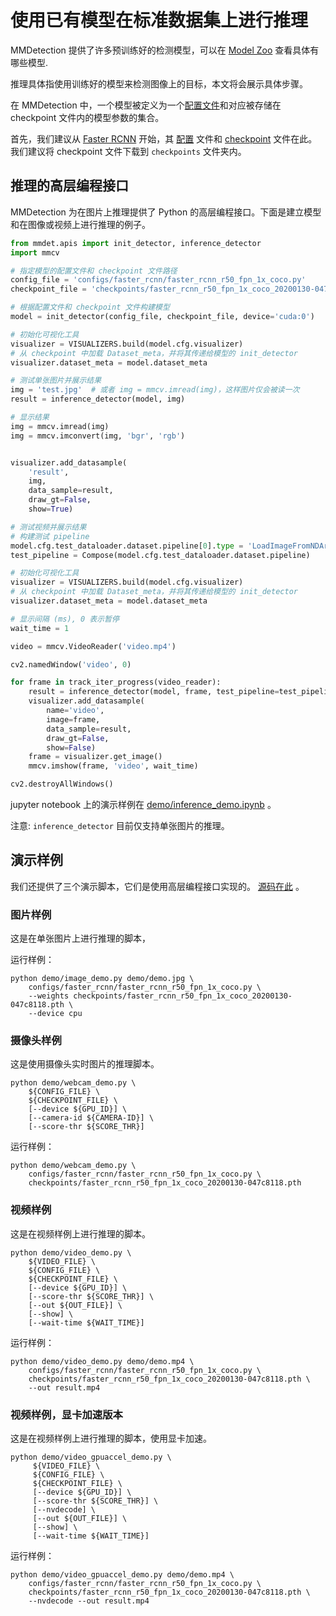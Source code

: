 # 使用已有模型在标准数据集上进行推理

MMDetection 提供了许多预训练好的检测模型，可以在 [Model Zoo](https://mmdetection.readthedocs.io/en/latest/model_zoo.html) 查看具体有哪些模型.

推理具体指使用训练好的模型来检测图像上的目标，本文将会展示具体步骤。

在 MMDetection 中，一个模型被定义为一个[配置文件](config.md)和对应被存储在 checkpoint 文件内的模型参数的集合。

首先，我们建议从 [Faster RCNN](../../../configs/faster_rcnn) 开始，其 [配置](../../../configs/faster_rcnn/faster-rcnn_r50_fpn_1x_coco.py) 文件和 [checkpoint](https://download.openmmlab.com/mmdetection/v2.0/faster_rcnn/faster_rcnn_r50_fpn_1x_coco/faster_rcnn_r50_fpn_1x_coco_20200130-047c8118.pth) 文件在此。
我们建议将 checkpoint 文件下载到 `checkpoints` 文件夹内。

## 推理的高层编程接口

MMDetection 为在图片上推理提供了 Python 的高层编程接口。下面是建立模型和在图像或视频上进行推理的例子。

```python
from mmdet.apis import init_detector, inference_detector
import mmcv

# 指定模型的配置文件和 checkpoint 文件路径
config_file = 'configs/faster_rcnn/faster_rcnn_r50_fpn_1x_coco.py'
checkpoint_file = 'checkpoints/faster_rcnn_r50_fpn_1x_coco_20200130-047c8118.pth'

# 根据配置文件和 checkpoint 文件构建模型
model = init_detector(config_file, checkpoint_file, device='cuda:0')

# 初始化可视化工具
visualizer = VISUALIZERS.build(model.cfg.visualizer)
# 从 checkpoint 中加载 Dataset_meta，并将其传递给模型的 init_detector
visualizer.dataset_meta = model.dataset_meta

# 测试单张图片并展示结果
img = 'test.jpg'  # 或者 img = mmcv.imread(img)，这样图片仅会被读一次
result = inference_detector(model, img)

# 显示结果
img = mmcv.imread(img)
img = mmcv.imconvert(img, 'bgr', 'rgb')


visualizer.add_datasample(
    'result',
    img,
    data_sample=result,
    draw_gt=False,
    show=True)

# 测试视频并展示结果
# 构建测试 pipeline
model.cfg.test_dataloader.dataset.pipeline[0].type = 'LoadImageFromNDArray'
test_pipeline = Compose(model.cfg.test_dataloader.dataset.pipeline)

# 初始化可视化工具
visualizer = VISUALIZERS.build(model.cfg.visualizer)
# 从 checkpoint 中加载 Dataset_meta，并将其传递给模型的 init_detector
visualizer.dataset_meta = model.dataset_meta

# 显示间隔 (ms), 0 表示暂停
wait_time = 1

video = mmcv.VideoReader('video.mp4')

cv2.namedWindow('video', 0)

for frame in track_iter_progress(video_reader):
    result = inference_detector(model, frame, test_pipeline=test_pipeline)
    visualizer.add_datasample(
        name='video',
        image=frame,
        data_sample=result,
        draw_gt=False,
        show=False)
    frame = visualizer.get_image()
    mmcv.imshow(frame, 'video', wait_time)

cv2.destroyAllWindows()
```

jupyter notebook 上的演示样例在 [demo/inference_demo.ipynb](../../../demo/inference_demo.ipynb) 。

注意: `inference_detector` 目前仅支持单张图片的推理。

## 演示样例

我们还提供了三个演示脚本，它们是使用高层编程接口实现的。 [源码在此](../../../demo) 。

### 图片样例

这是在单张图片上进行推理的脚本，

运行样例：

```shell
python demo/image_demo.py demo/demo.jpg \
    configs/faster_rcnn/faster_rcnn_r50_fpn_1x_coco.py \
    --weights checkpoints/faster_rcnn_r50_fpn_1x_coco_20200130-047c8118.pth \
    --device cpu
```

### 摄像头样例

这是使用摄像头实时图片的推理脚本。

```shell
python demo/webcam_demo.py \
    ${CONFIG_FILE} \
    ${CHECKPOINT_FILE} \
    [--device ${GPU_ID}] \
    [--camera-id ${CAMERA-ID}] \
    [--score-thr ${SCORE_THR}]
```

运行样例：

```shell
python demo/webcam_demo.py \
    configs/faster_rcnn/faster_rcnn_r50_fpn_1x_coco.py \
    checkpoints/faster_rcnn_r50_fpn_1x_coco_20200130-047c8118.pth
```

### 视频样例

这是在视频样例上进行推理的脚本。

```shell
python demo/video_demo.py \
    ${VIDEO_FILE} \
    ${CONFIG_FILE} \
    ${CHECKPOINT_FILE} \
    [--device ${GPU_ID}] \
    [--score-thr ${SCORE_THR}] \
    [--out ${OUT_FILE}] \
    [--show] \
    [--wait-time ${WAIT_TIME}]
```

运行样例：

```shell
python demo/video_demo.py demo/demo.mp4 \
    configs/faster_rcnn/faster_rcnn_r50_fpn_1x_coco.py \
    checkpoints/faster_rcnn_r50_fpn_1x_coco_20200130-047c8118.pth \
    --out result.mp4
```

### 视频样例，显卡加速版本

这是在视频样例上进行推理的脚本，使用显卡加速。

```shell
python demo/video_gpuaccel_demo.py \
     ${VIDEO_FILE} \
     ${CONFIG_FILE} \
     ${CHECKPOINT_FILE} \
     [--device ${GPU_ID}] \
     [--score-thr ${SCORE_THR}] \
     [--nvdecode] \
     [--out ${OUT_FILE}] \
     [--show] \
     [--wait-time ${WAIT_TIME}]

```

运行样例：

```shell
python demo/video_gpuaccel_demo.py demo/demo.mp4 \
    configs/faster_rcnn/faster_rcnn_r50_fpn_1x_coco.py \
    checkpoints/faster_rcnn_r50_fpn_1x_coco_20200130-047c8118.pth \
    --nvdecode --out result.mp4
```

